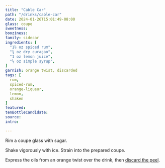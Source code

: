 ```yaml
---
title: "Cable Car"
path: "/drinks/cable-car"
date: 2024-01-26T15:01:49-08:00
glass: coupe
sweetness: 
booziness:
family: sidecar
ingredients: [
  "1½ oz spiced rum",
  "¾ oz dry curaçao",
  "1 oz lemon juice",
  "½ oz simple syrup",
]
garnish: orange twist, discarded
tags: [
  rum,
  spiced-rum,
  orange-liqueur,
  lemon,
  shaken
]
featured:
tenBottleCandidate:
source:
intro:

---
```

Rim a coupe glass with sugar.

Shake vigorously with ice. Strain into the prepared coupe.

Express the oils from an orange twist over the drink, then [discard the peel](/techniques/twist/#discarding).
